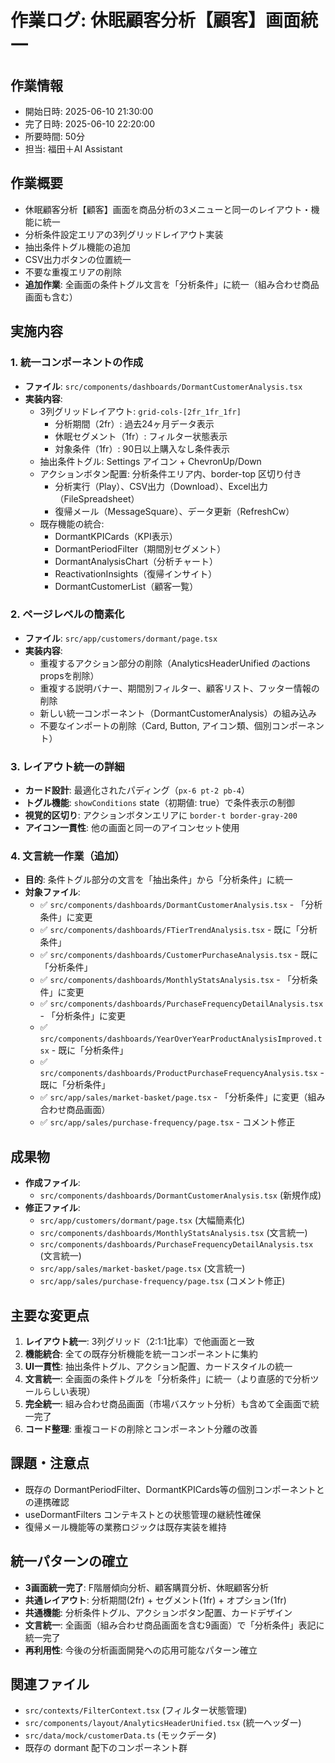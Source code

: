 # 作業ログ: 休眠顧客分析【顧客】画面統一

## 作業情報
- 開始日時: 2025-06-10 21:30:00
- 完了日時: 2025-06-10 22:20:00
- 所要時間: 50分
- 担当: 福田＋AI Assistant

## 作業概要
- 休眠顧客分析【顧客】画面を商品分析の3メニューと同一のレイアウト・機能に統一
- 分析条件設定エリアの3列グリッドレイアウト実装
- 抽出条件トグル機能の追加
- CSV出力ボタンの位置統一
- 不要な重複エリアの削除
- **追加作業**: 全画面の条件トグル文言を「分析条件」に統一（組み合わせ商品画面も含む）

## 実施内容

### 1. 統一コンポーネントの作成
- **ファイル**: `src/components/dashboards/DormantCustomerAnalysis.tsx`
- **実装内容**:
  - 3列グリッドレイアウト: `grid-cols-[2fr_1fr_1fr]`
    - 分析期間（2fr）: 過去24ヶ月データ表示
    - 休眠セグメント（1fr）: フィルター状態表示
    - 対象条件（1fr）: 90日以上購入なし条件表示
  - 抽出条件トグル: Settings アイコン + ChevronUp/Down
  - アクションボタン配置: 分析条件エリア内、border-top 区切り付き
    - 分析実行（Play）、CSV出力（Download）、Excel出力（FileSpreadsheet）
    - 復帰メール（MessageSquare）、データ更新（RefreshCw）
  - 既存機能の統合:
    - DormantKPICards（KPI表示）
    - DormantPeriodFilter（期間別セグメント）
    - DormantAnalysisChart（分析チャート）
    - ReactivationInsights（復帰インサイト）
    - DormantCustomerList（顧客一覧）

### 2. ページレベルの簡素化
- **ファイル**: `src/app/customers/dormant/page.tsx`
- **実装内容**:
  - 重複するアクション部分の削除（AnalyticsHeaderUnified のactions propsを削除）
  - 重複する説明バナー、期間別フィルター、顧客リスト、フッター情報の削除
  - 新しい統一コンポーネント（DormantCustomerAnalysis）の組み込み
  - 不要なインポートの削除（Card, Button, アイコン類、個別コンポーネント）

### 3. レイアウト統一の詳細
- **カード設計**: 最適化されたパディング（`px-6 pt-2 pb-4`）
- **トグル機能**: `showConditions` state（初期値: true）で条件表示の制御
- **視覚的区切り**: アクションボタンエリアに `border-t border-gray-200`
- **アイコン一貫性**: 他の画面と同一のアイコンセット使用

### 4. 文言統一作業（追加）
- **目的**: 条件トグル部分の文言を「抽出条件」から「分析条件」に統一
- **対象ファイル**:
  - ✅ `src/components/dashboards/DormantCustomerAnalysis.tsx` - 「分析条件」に変更
  - ✅ `src/components/dashboards/FTierTrendAnalysis.tsx` - 既に「分析条件」
  - ✅ `src/components/dashboards/CustomerPurchaseAnalysis.tsx` - 既に「分析条件」
  - ✅ `src/components/dashboards/MonthlyStatsAnalysis.tsx` - 「分析条件」に変更
  - ✅ `src/components/dashboards/PurchaseFrequencyDetailAnalysis.tsx` - 「分析条件」に変更
  - ✅ `src/components/dashboards/YearOverYearProductAnalysisImproved.tsx` - 既に「分析条件」
  - ✅ `src/components/dashboards/ProductPurchaseFrequencyAnalysis.tsx` - 既に「分析条件」
  - ✅ `src/app/sales/market-basket/page.tsx` - 「分析条件」に変更（組み合わせ商品画面）
  - ✅ `src/app/sales/purchase-frequency/page.tsx` - コメント修正

## 成果物
- **作成ファイル**:
  - `src/components/dashboards/DormantCustomerAnalysis.tsx` (新規作成)
- **修正ファイル**:
  - `src/app/customers/dormant/page.tsx` (大幅簡素化)
  - `src/components/dashboards/MonthlyStatsAnalysis.tsx` (文言統一)
  - `src/components/dashboards/PurchaseFrequencyDetailAnalysis.tsx` (文言統一)
  - `src/app/sales/market-basket/page.tsx` (文言統一)
  - `src/app/sales/purchase-frequency/page.tsx` (コメント修正)

## 主要な変更点
1. **レイアウト統一**: 3列グリッド（2:1:1比率）で他画面と一致
2. **機能統合**: 全ての既存分析機能を統一コンポーネントに集約
3. **UI一貫性**: 抽出条件トグル、アクション配置、カードスタイルの統一
4. **文言統一**: 全画面の条件トグルを「分析条件」に統一（より直感的で分析ツールらしい表現）
5. **完全統一**: 組み合わせ商品画面（市場バスケット分析）も含めて全画面で統一完了
6. **コード整理**: 重複コードの削除とコンポーネント分離の改善

## 課題・注意点
- 既存の DormantPeriodFilter、DormantKPICards等の個別コンポーネントとの連携確認
- useDormantFilters コンテキストとの状態管理の継続性確保
- 復帰メール機能等の業務ロジックは既存実装を維持

## 統一パターンの確立
- **3画面統一完了**: F階層傾向分析、顧客購買分析、休眠顧客分析
- **共通レイアウト**: 分析期間(2fr) + セグメント(1fr) + オプション(1fr)
- **共通機能**: 分析条件トグル、アクションボタン配置、カードデザイン
- **文言統一**: 全画面（組み合わせ商品画面を含む9画面）で「分析条件」表記に統一完了
- **再利用性**: 今後の分析画面開発への応用可能なパターン確立

## 関連ファイル
- `src/contexts/FilterContext.tsx` (フィルター状態管理)
- `src/components/layout/AnalyticsHeaderUnified.tsx` (統一ヘッダー)
- `src/data/mock/customerData.ts` (モックデータ)
- 既存の dormant 配下のコンポーネント群
